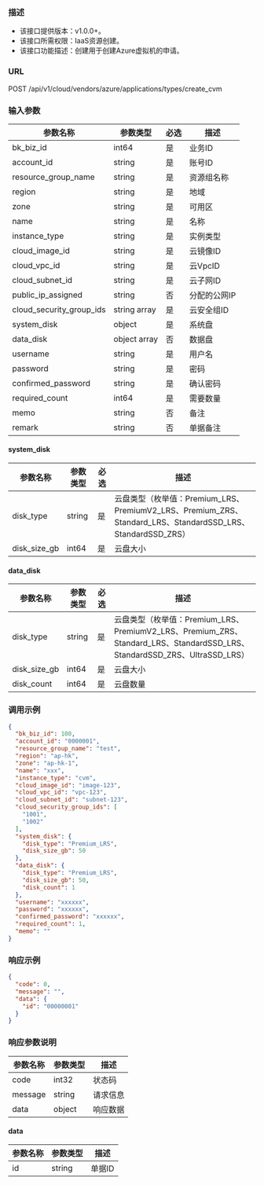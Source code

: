 ### 描述

- 该接口提供版本：v1.0.0+。
- 该接口所需权限：IaaS资源创建。
- 该接口功能描述：创建用于创建Azure虚拟机的申请。

### URL

POST /api/v1/cloud/vendors/azure/applications/types/create_cvm

### 输入参数

| 参数名称                     | 参数类型          | 必选 | 描述      |
|--------------------------|---------------|----|---------|
| bk_biz_id                | int64         | 是  | 业务ID    |
| account_id               | string        | 是  | 账号ID    |
| resource_group_name      | string        | 是  | 资源组名称   |
| region                   | string        | 是  | 地域      |
| zone                     | string        | 是  | 可用区     |
| name                     | string        | 是  | 名称      |
| instance_type            | string        | 是  | 实例类型    |
| cloud_image_id           | string        | 是  | 云镜像ID   |
| cloud_vpc_id             | string        | 是  | 云VpcID  |
| cloud_subnet_id          | string        | 是  | 云子网ID   |
| public_ip_assigned       | string        | 否  | 分配的公网IP |
| cloud_security_group_ids | string  array | 是  | 云安全组ID  |
| system_disk              | object        | 是  | 系统盘     |
| data_disk                | object  array | 否  | 数据盘     |
| username                 | string        | 是  | 用户名     |
| password                 | string        | 是  | 密码      |
| confirmed_password       | string        | 是  | 确认密码    |
| required_count           | int64         | 是  | 需要数量    |
| memo                     | string        | 否  | 备注      |
| remark                   | string        | 否  | 单据备注    |

#### system_disk

| 参数名称         | 参数类型   | 必选 | 描述                                                                                           |
|--------------|--------|----|----------------------------------------------------------------------------------------------|
| disk_type    | string | 是  | 云盘类型（枚举值：Premium_LRS、PremiumV2_LRS、Premium_ZRS、Standard_LRS、StandardSSD_LRS、StandardSSD_ZRS） |
| disk_size_gb | int64  | 是  | 云盘大小                                                                                         |

#### data_disk

| 参数名称         | 参数类型   | 必选 | 描述                                                                                                        |
|--------------|--------|----|-----------------------------------------------------------------------------------------------------------|
| disk_type    | string | 是  | 云盘类型（枚举值：Premium_LRS、PremiumV2_LRS、Premium_ZRS、Standard_LRS、StandardSSD_LRS、StandardSSD_ZRS、UltraSSD_LRS） |
| disk_size_gb | int64  | 是  | 云盘大小                                                                                                      |
| disk_count   | int64  | 是  | 云盘数量                                                                                                      |

### 调用示例

```json
{
  "bk_biz_id": 100,
  "account_id": "0000001",
  "resource_group_name": "test",
  "region": "ap-hk",
  "zone": "ap-hk-1",
  "name": "xxx",
  "instance_type": "cvm",
  "cloud_image_id": "image-123",
  "cloud_vpc_id": "vpc-123",
  "cloud_subnet_id": "subnet-123",
  "cloud_security_group_ids": [
    "1001",
    "1002"
  ],
  "system_disk": {
    "disk_type": "Premium_LRS",
    "disk_size_gb": 50
  },
  "data_disk": {
    "disk_type": "Premium_LRS",
    "disk_size_gb": 50,
    "disk_count": 1
  },
  "username": "xxxxxx",
  "password": "xxxxxx",
  "confirmed_password": "xxxxxx",
  "required_count": 1,
  "memo": ""
}
```

### 响应示例

```json
{
  "code": 0,
  "message": "",
  "data": {
    "id": "00000001"
  }
}
```

### 响应参数说明

| 参数名称    | 参数类型   | 描述   |
|---------|--------|------|
| code    | int32  | 状态码  |
| message | string | 请求信息 |
| data    | object | 响应数据 |

#### data

| 参数名称 | 参数类型   | 描述   |
|------|--------|------|
| id   | string | 单据ID |

